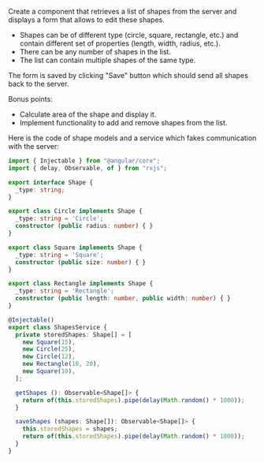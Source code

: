 Create a component that retrieves a list of shapes from the server and displays a form that allows to edit these shapes.
* Shapes can be of different type (circle, square, rectangle, etc.) and contain different set of properties (length, width, radius, etc.). 
* There can be any number of shapes in the list.
* The list can contain multiple shapes of the same type.


The form is saved by clicking "Save" button which should send all shapes back to the server.

Bonus points:
* Calculate area of the shape and display it.
* Implement functionality to add and remove shapes from the list.


Here is the code of shape models and a service which fakes communication with the server:
```typescript
import { Injectable } from "@angular/core";
import { delay, Observable, of } from "rxjs";

export interface Shape {
  _type: string;
}

export class Circle implements Shape {
  _type: string = 'Circle';
  constructor (public radius: number) { }
}

export class Square implements Shape {
  _type: string = 'Square';
  constructor (public size: number) { }
}

export class Rectangle implements Shape {
  _type: string = 'Rectangle';
  constructor (public length: number, public width: number) { }
}

@Injectable()
export class ShapesService {
  private storedShapes: Shape[] = [
    new Square(15),
    new Circle(25),
    new Circle(12),
    new Rectangle(10, 20),
    new Square(10),
  ];

  getShapes (): Observable<Shape[]> {
    return of(this.storedShapes).pipe(delay(Math.random() * 1000));
  }

  saveShapes (shapes: Shape[]): Observable<Shape[]> {
    this.storedShapes = shapes;
    return of(this.storedShapes).pipe(delay(Math.random() * 1000));
  }
}
```
